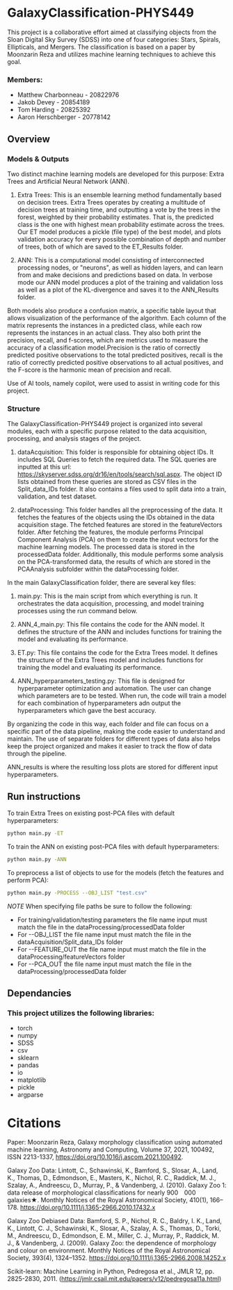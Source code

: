 # GalaxyClassification-PHYS449
This project is a collaborative effort aimed at classifying objects from the Sloan Digital Sky Survey (SDSS) into one of four categories: Stars, Spirals, Ellipticals, and Mergers. The classification is based on a paper by Moonzarin Reza and utilizes machine learning techniques to achieve this goal.

### Members:
- Matthew Charbonneau - 20822976
- Jakob Devey - 20854189
- Tom Harding - 20825392
- Aaron Herschberger - 20778142

## Overview

### Models & Outputs
Two distinct machine learning models are developed for this purpose: Extra Trees and Artificial Neural Network (ANN).

1. Extra Trees: This is an ensemble learning method fundamentally based on decision trees. Extra Trees operates by creating a multitude of decision trees at training time, and outputting a vote by the trees in the forest, weighted by their probability estimates. That is, the predicted class is the one with highest mean probability estimate across the trees. Our ET model produces a pickle (file type) of the best model, and plots validation accuracy for every possible combination of depth and number of trees, both of which are saved to the ET_Results folder.  

2. ANN: This is a computational model consisting of interconnected processing nodes, or "neurons", as well as hidden layers, and can learn from and make decisions and predictions based on data. In verbose mode our ANN model produces a plot of the training and validation loss as well as a plot of the KL-divergence and saves it to the ANN_Results folder.

Both models also produce a confusion matrix, a specific table layout that allows visualization of the performance of the algorithm. Each column of the matrix represents the instances in a predicted class, while each row represents the instances in an actual class. They also both print the precision, recall, and f-scores, which are metrics used to measure the accuracy of a classification model.Precision is the ratio of correctly predicted positive observations to the total predicted positives, recall is the ratio of correctly predicted positive observations to all actual positives, and the F-score is the harmonic mean of precision and recall.

Use of AI tools, namely copilot, were used to assist in writing code for this project. 

### Structure
The GalaxyClassification-PHYS449 project is organized into several modules, each with a specific purpose related to the data acquisition, processing, and analysis stages of the project.

1. dataAcquisition: This folder is responsible for obtaining object IDs. It includes SQL Queries to fetch the required data. The SQL queries are inputted at this url: https://skyserver.sdss.org/dr16/en/tools/search/sql.aspx. The object ID lists obtained from these queries are stored as CSV files in the Split_data_IDs folder. It also contains a files used to split data into a train, validation, and test dataset.

2. dataProcessing: This folder handles all the preprocessing of the data. It fetches the features of the objects using the IDs obtained in the data acquisition stage. The fetched features are stored in the featureVectors folder. After fetching the features, the module performs Principal Component Analysis (PCA) on them to create the input vectors for the machine learning models. The processed data is stored in the processedData folder. Additionally, this module performs some analysis on the PCA-transformed data, the results of which are stored in the PCAAnalysis subfolder within the dataProcessing folder.

In the main GalaxyClassification folder, there are several key files:

1. main.py: This is the main script from which everything is run. It orchestrates the data acquisition, processing, and model training processes using the run command below.

2. ANN_4_main.py: This file contains the code for the ANN model. It defines the structure of the ANN and includes functions for training the model and evaluating its performance.

3. ET.py: This file contains the code for the Extra Trees model. It defines the structure of the Extra Trees model and includes functions for training the model and evaluating its performance.

4. ANN_hyperparameters_testing.py: This file is designed for hyperparameter optimization and automation. The user can change which parameters are to be tested. When run, the code will train a model for each combination of hyperparameters adn output the hyperparameters which gave the best accuracy.

By organizing the code in this way, each folder and file can focus on a specific part of the data pipeline, making the code easier to understand and maintain. The use of separate folders for different types of data also helps keep the project organized and makes it easier to track the flow of data through the pipeline.

ANN_results is where the resulting loss plots are stored for different input hyperparameters.


## Run instructions
To train Extra Trees on existing post-PCA files with default hyperparameters:
```sh
python main.py -ET
```

To train the ANN on existing post-PCA files with default hyperparameters:
```sh
python main.py -ANN
```

To preprocess a list of objects to use for the models (fetch the features and perform PCA):
```sh
python main.py -PROCESS --OBJ_LIST "test.csv" 
```

*NOTE*
When specifying file paths be sure to follow the following:
- For training/validation/testing parameters the file name input must match the file in the dataProcessing/processedData folder
- For --OBJ_LIST the file name input must match the file in the dataAcquisition/Split_data_IDs folder
- For --FEATURE_OUT the file name input must match the file in the dataProcessing/featureVectors folder
- For --PCA_OUT the file name input must match the file in the dataProcessing/processedData folder

## Dependancies
### This project utilizes the following libraries:
- torch
- numpy
- SDSS
- csv
- sklearn
- pandas
- io
- matplotlib
- pickle
- argparse

# Citations
Paper: Moonzarin Reza, Galaxy morphology classification using automated machine learning, Astronomy and Computing, Volume 37, 2021, 100492, ISSN 2213-1337, https://doi.org/10.1016/j.ascom.2021.100492.

Galaxy Zoo Data: Lintott, C., Schawinski, K., Bamford, S., Slosar, A., Land, K., Thomas, D., Edmondson, E., Masters, K., Nichol, R. C., Raddick, M. J., Szalay, A., Andreescu, D., Murray, P., & Vandenberg, J. (2010). Galaxy Zoo 1: data release of morphological classifications for nearly 900 000 galaxies★. Monthly Notices of the Royal Astronomical Society, 410(1), 166–178. https://doi.org/10.1111/j.1365-2966.2010.17432.x

Galaxy Zoo Debiased Data: Bamford, S. P., Nichol, R. C., Baldry, I. K., Land, K., Lintott, C. J., Schawinski, K., Slosar, A., Szalay, A. S., Thomas, D., Torki, M., Andreescu, D., Edmondson, E. M., Miller, C. J., Murray, P., Raddick, M. J., & Vandenberg, J. (2009). Galaxy Zoo: the dependence of morphology and colour on environment. Monthly Notices of the Royal Astronomical Society, 393(4), 1324–1352. https://doi.org/10.1111/j.1365-2966.2008.14252.x


Scikit-learn: Machine Learning in Python, Pedregosa et al., JMLR 12, pp. 2825-2830, 2011. (https://jmlr.csail.mit.edu/papers/v12/pedregosa11a.html)
